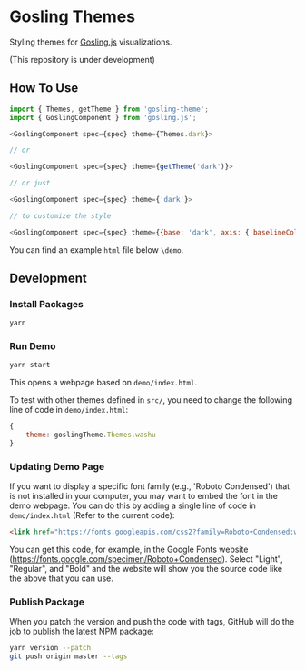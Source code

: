 # Gosling Themes
Styling themes for [Gosling.js](http://gosling.js.org/) visualizations.

(This repository is under development)

## How To Use
```js
import { Themes, getTheme } from 'gosling-theme';
import { GoslingComponent } from 'gosling.js';

<GoslingComponent spec={spec} theme={Themes.dark}>

// or

<GoslingComponent spec={spec} theme={getTheme('dark')}>

// or just

<GoslingComponent spec={spec} theme={'dark'}>

// to customize the style

<GoslingComponent spec={spec} theme={{base: 'dark', axis: { baselineColor: 'green' }}>

```

You can find an example `html` file below `\demo`.

## Development
### Install Packages
```sh
yarn
```

### Run Demo
```sh
yarn start
```

This opens a webpage based on `demo/index.html`. 

To test with other themes defined in `src/`, you need to change the following line of code in `demo/index.html`:

```js
{
    theme: goslingTheme.Themes.washu
}
```

### Updating Demo Page
If you want to display a specific font family (e.g., 'Roboto Condensed') that is not installed in your computer, you may want to embed the font in the demo webpage. You can do this by adding a single line of code in `demo/index.html` (Refer to the current code):

```html
<link href="https://fonts.googleapis.com/css2?family=Roboto+Condensed:wght@300;400;700&display=swap" rel="stylesheet">
```

You can get this code, for example, in the Google Fonts website (https://fonts.google.com/specimen/Roboto+Condensed). Select "Light", "Regular", and "Bold" and the website will show you the source code like the above that you can use.

### Publish Package
When you patch the version and push the code with tags, GitHub will do the job to publish the latest NPM package:

```sh
yarn version --patch
git push origin master --tags
```
